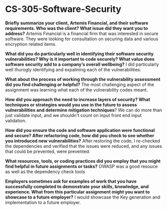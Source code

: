# CS-305-Software-Security

**Briefly summarize your client, Artemis Financial, and their software requirements. Who was the client? What issue did they want you to address?**
Artemis Financial is a financial firm that was interested in secure software. They were looking for consultation on securing data and various encryption related items.

**What did you do particularly well in identifying their software security vulnerabilities? Why is it important to code securely? What value does software security add to a company’s overall wellbeing?** I did particularly well thurogly identifying and expalining each of the vulnerabilities.

**What about the process of working through the vulnerability assessment did you find challenging or helpful?** The most challenging aspect of the assignment was learning what each of the vulnerability codes meant.

**How did you approach the need to increase layers of security? What techniques or strategies would you use in the future to assess vulnerabilities and determine mitigation techniques**? We can do more than just validate input, and we shouldn't count on input front end input validation.

**How did you ensure the code and software application were functional and secure? After refactoring code, how did you check to see whether you introduced new vulnerabilities?** After restoring the code, I re-checked the dependencies and verified that the issues were reduced, and any issues that could be prevented, were prevented.

**What resources, tools, or coding practices did you employ that you might find helpful in future assignments or tasks?** OWASP was a good resouce as well as the dependency check tools

**Employers sometimes ask for examples of work that you have successfully completed to demonstrate your skills, knowledge, and experience. What from this particular assignment might you want to showcase to a future employer?** I would showcase the Key generation and implementation to a future employer.
